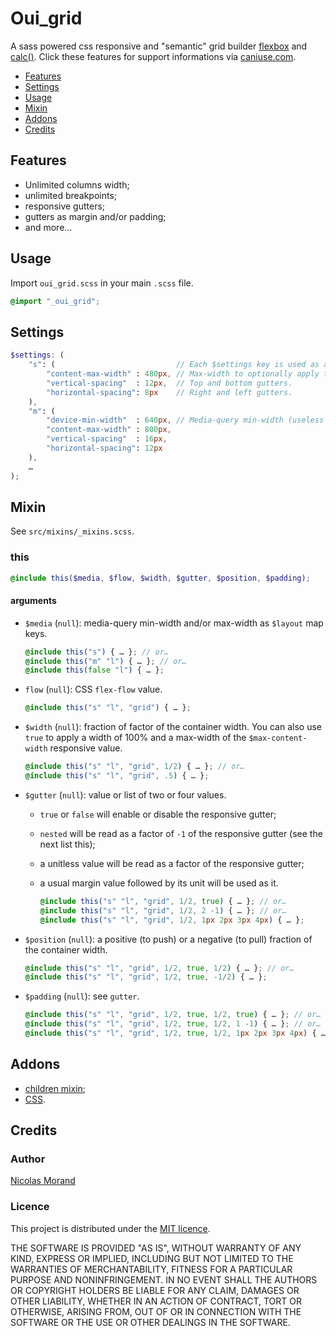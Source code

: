 # Oui_grid

A sass powered css responsive and "semantic" grid builder [flexbox](//caniuse.com/#feat=flexbox) and [calc()](//caniuse.com/#search=calc).
Click these features for support informations via [caniuse.com](//caniuse.com/).

* [Features](#features)
* [Settings](#settings)
* [Usage](#usage)
* [Mixin](#mixin)
* [Addons](#addons)
* [Credits](#credits)

## Features

* Unlimited columns width;
* unlimited breakpoints;
* responsive gutters;
* gutters as margin and/or padding;
* and more…

## Usage

Import `oui_grid.scss` in your main `.scss` file.

```scss
@import "_oui_grid";
```

## Settings

```scss
$settings: (
    "s": (                           // Each $settings key is used as a custom breakpoint.
        "content-max-width" : 480px, // Max-width to optionally apply to containers.
        "vertical-spacing"  : 12px,  // Top and bottom gutters.
        "horizontal-spacing": 8px    // Right and left gutters.
    ),
    "m": (
        "device-min-width"  : 640px, // Media-query min-width (useless for the first breakpoint).
        "content-max-width" : 800px,
        "vertical-spacing"  : 16px,
        "horizontal-spacing": 12px
    ),
    …
);
```

## Mixin

See `src/mixins/_mixins.scss`.

### this

```scss
@include this($media, $flow, $width, $gutter, $position, $padding);
```

#### arguments

- `$media` (`null`): media-query min-width and/or max-width as `$layout` map keys.

    ```scss
    @include this("s") { … }; // or…
    @include this("m" "l") { … }; // or…
    @include this(false "l") { … };
    ```

- `flow` (`null`): CSS `flex-flow` value.

    ```scss
    @include this("s" "l", "grid") { … };
    ```

- `$width` (`null`): fraction of factor of the container width.
You can also use `true` to apply a width of 100% and a max-width of the `$max-content-width` responsive value.
    ```scss
    @include this("s" "l", "grid", 1/2) { … }; // or…
    @include this("s" "l", "grid", .5) { … };
    ```

- `$gutter` (`null`): value or list of two or four values.
  - `true` or `false` will enable or disable the responsive gutter;
  - `nested` will be read as a factor of `-1` of the responsive gutter (see the next list this);
  - a unitless value will be read as a factor of the responsive gutter;
  - a usual margin value followed by its unit will be used as it.

    ```scss
    @include this("s" "l", "grid", 1/2, true) { … }; // or…
    @include this("s" "l", "grid", 1/2, 2 -1) { … }; // or…
    @include this("s" "l", "grid", 1/2, 1px 2px 3px 4px) { … };
    ```

- `$position` (`null`): a positive (to push) or a negative (to pull) fraction of the container width.

    ```scss
    @include this("s" "l", "grid", 1/2, true, 1/2) { … }; // or…
    @include this("s" "l", "grid", 1/2, true, -1/2) { … };
    ```

- `$padding` (`null`): see `gutter`.

    ```scss
    @include this("s" "l", "grid", 1/2, true, 1/2, true) { … }; // or…
    @include this("s" "l", "grid", 1/2, true, 1/2, 1 -1) { … }; // or…
    @include this("s" "l", "grid", 1/2, true, 1/2, 1px 2px 3px 4px) { … };
    ```

## Addons

* [children mixin](//github.com/NicolasGraph/oui_grid/tree/dev/addons/children);
* [CSS](//github.com/NicolasGraph/oui_grid/tree/dev/addons/css).

## Credits

### Author

[Nicolas Morand](//twitter.com/NicolasGraph)

### Licence

This project is distributed under the [MIT licence](//opensource.org/licenses/MIT).

THE SOFTWARE IS PROVIDED "AS IS", WITHOUT WARRANTY OF ANY KIND, EXPRESS OR IMPLIED, INCLUDING BUT NOT LIMITED TO THE WARRANTIES OF MERCHANTABILITY, FITNESS FOR A PARTICULAR PURPOSE AND NONINFRINGEMENT. IN NO EVENT SHALL THE AUTHORS OR COPYRIGHT HOLDERS BE LIABLE FOR ANY CLAIM, DAMAGES OR OTHER LIABILITY, WHETHER IN AN ACTION OF CONTRACT, TORT OR OTHERWISE, ARISING FROM, OUT OF OR IN CONNECTION WITH THE SOFTWARE OR THE USE OR OTHER DEALINGS IN THE SOFTWARE.
